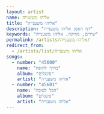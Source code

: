 ```yaml
---
layout: artist
name: אליהו משענייה
title: "אליהו משענייה"
description: "דף האמן אליהו משענייה"
keywords: "שירים, מוזיקה, אליהו משענייה"
permalink: /artists/אליהו-משענייה/
redirect_from:
  - /artists/list/אליהו משענייה
songs:
  - number: "45600"
    name: "בדרך לחופה"
    album: "סינגלים"
    artist: "אליהו משענייה"
  - number: "45601"
    name: "הכל לטובה"
    album: "סינגלים"
    artist: "אליהו משענייה"
---
```

